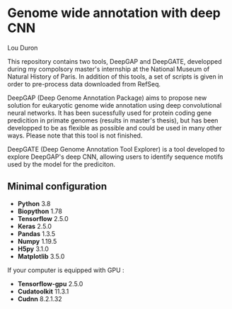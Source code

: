 Genome wide annotation with deep CNN
===
Lou Duron

This repository contains two tools, DeepGAP and DeepGATE, developped during my compolsory master's internship at the National Museum of Natural History of Paris. In addition of this tools, a set of scripts is given in order to pre-process data downloaded from RefSeq.

DeepGAP (Deep Genome Annotation Package) aims to propose new solution for eukaryotic genome wide annotation using deep convolutional neural networks. It has been sucessfully used for protein coding gene predicition in primate genomes (results in master's thesis), but has been developped to be as flexible as possible and could be used in many other ways. Please note that this tool is not finished.

DeepGATE (Deep Genome Annotation Tool Explorer) is a tool developed to explore DeepGAP's deep CNN, allowing users to identify sequence motifs used by the model for the prediciton. 

## Minimal configuration

- **Python** 3.8 
- **Biopython** 1.78
- **Tensorflow** 2.5.0
- **Keras** 2.5.0
- **Pandas** 1.3.5
- **Numpy** 1.19.5
- **H5py** 3.1.0
- **Matplotlib** 3.5.0

If your computer is equipped with GPU :
- **Tensorflow-gpu** 2.5.0
- **Cudatoolkit** 11.3.1
- **Cudnn** 8.2.1.32
